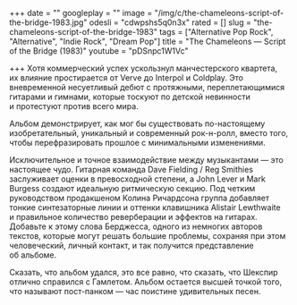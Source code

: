 +++
date = ""
googleplay = ""
image = "/img/c/the-chameleons-script-of-the-bridge-1983.jpg"
odesli = "cdwpshs5q0n3x"
rated = []
slug = "the-chameleons-script-of-the-bridge-1983"
tags = ["Alternative Pop Rock", "Alternative", "Indie Rock", "Dream Pop"]
title = "The Chameleons — Script of the Bridge (1983)"
youtube = "pDSnpc1W1Vc"

+++
Хотя коммерческий успех ускользнул манчестерского квартета, их&nbsp;влияние простирается от&nbsp;Verve до&nbsp;Interpol и&nbsp;Coldplay. Это вневременной несуетливый дебют с&nbsp;протяжными, переплетающимися гитарами и&nbsp;гимнами, которые тоскуют по&nbsp;детской невинности и&nbsp;протестуют против всего мира.

Альбом демонстрирует, как мог&nbsp;бы существовать по-настоящему изобретательный, уникальный и&nbsp;современный рок-н-ролл, вместо того, чтобы перефразировать прошлое с&nbsp;минимальными изменениями.

Исключительное и&nbsp;точное взаимодействие между музыкантами&nbsp;&mdash; это настоящее чудо. Гитарная команда Dave Fielding&nbsp;/ Reg Smithies заслуживает оценки в&nbsp;превосходной степени, а&nbsp;John Lever и&nbsp;Mark Burgess создают идеальную ритмическую секцию. Под четким руководством продакшеном Колина Ричардсона группа добавляет тонкие синтезаторные линии и&nbsp;оттенки клавишника Alistair Lewthwaite и&nbsp;правильное количество реверберации и&nbsp;эффектов на&nbsp;гитарах. Добавьте к&nbsp;этому слова Берджесса, одного из&nbsp;немногих авторов текстов, которые могут решать большие проблемы, сохраняя при этом человеческий, личный контакт, и&nbsp;так получится представление об&nbsp;альбоме. 

Сказать, что альбом удался, это все равно, что сказать, что Шекспир отлично справился с&nbsp;Гамлетом. Альбом остается высшей точкой того, что называют пост-панком&nbsp;&mdash; час поистине удивительных песен.